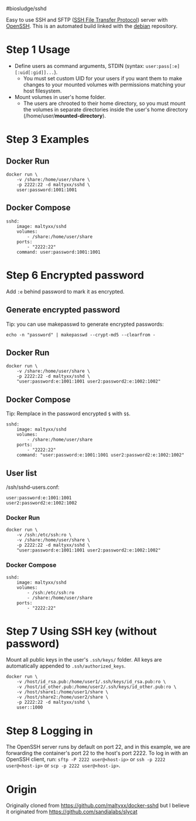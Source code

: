 #biosludge/sshd

Easy to use SSH and SFTP ([SSH File Transfer Protocol](https://en.wikipedia.org/wiki/SSH_File_Transfer_Protocol)) server with [OpenSSH](https://en.wikipedia.org/wiki/OpenSSH). This is an automated build linked with the [debian](https://hub.docker.com/_/debian/) repository.

# Step 1 Usage

- Define users as command arguments, STDIN
  (syntax: `user:pass[:e][:uid[:gid]]...`).
  - You must set custom UID for your users if you want them to make changes to
    your mounted volumes with permissions matching your host filesystem.
- Mount volumes in user's home folder.
  - The users are chrooted to their home directory, so you must mount the
    volumes in separate directories inside the user's home directory
    (/home/user/**mounted-directory**).

# Step 3 Examples

## Docker Run

```
docker run \
    -v /share:/home/user/share \
    -p 2222:22 -d maltyxx/sshd \
    user:password:1001:1001
```

## Docker Compose

```
sshd:
    image: maltyxx/sshd
    volumes:
        - /share:/home/user/share
    ports:
        - "2222:22"
    command: user:password:1001:1001
```

# Step 6 Encrypted password

Add `:e` behind password to mark it as encrypted.

## Generate encrypted password

Tip: you can use makepasswd to generate encrypted passwords:

`echo -n "password" | makepasswd --crypt-md5 --clearfrom -`

## Docker Run

```
docker run \
    -v /share:/home/user/share \
    -p 2222:22 -d maltyxx/sshd \
    "user:password:e:1001:1001 user2:password2:e:1002:1002"
```

## Docker Compose

Tip: Remplace in the password encrypted `$` with `$$`.

```
sshd:
    image: maltyxx/sshd
    volumes:
        - /share:/home/user/share
    ports:
        - "2222:22"
    command: "user:password:e:1001:1001 user2:password2:e:1002:1002"
```

## User list
/ssh/sshd-users.conf:

```
user:password:e:1001:1001
user2:password2:e:1002:1002
```

### Docker Run

```
docker run \
    -v /ssh:/etc/ssh:ro \
    -v /share:/home/user/share \
    -p 2222:22 -d maltyxx/sshd \
    "user:password:e:1001:1001 user2:password2:e:1002:1002"
```

### Docker Compose

```
sshd:
    image: maltyxx/sshd
    volumes:
        - /ssh:/etc/ssh:ro
        - /share:/home/user/share
    ports:
        - "2222:22"
```

# Step 7 Using SSH key (without password)

Mount all public keys in the user's `.ssh/keys/` folder. All keys are automatically
appended to `.ssh/authorized_keys`.

```
docker run \
    -v /host/id_rsa.pub:/home/user1/.ssh/keys/id_rsa.pub:ro \
    -v /host/id_other.pub:/home/user2/.ssh/keys/id_other.pub:ro \
    -v /host/share1:/home/user1/share \
    -v /host/share2:/home/user2/share \
    -p 2222:22 -d maltyxx/sshd \
    user::1000
```

# Step 8 Logging in

The OpenSSH server runs by default on port 22, and in this example, we are
forwarding the container's port 22 to the host's port 2222. To log in with an
OpenSSH client, run: `sftp -P 2222 user@<host-ip>` or `ssh -p 2222 user@<host-ip>` or `scp -p 2222 user@<host-ip>`.

# Origin
Originally cloned from https://github.com/maltyxx/docker-sshd but I believe it originated from https://github.com/sandialabs/slycat